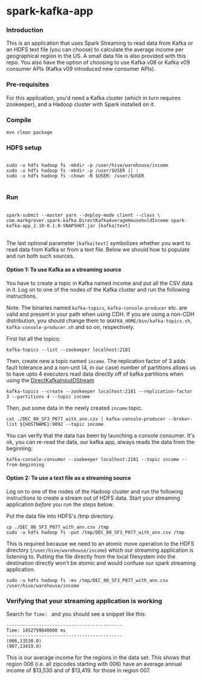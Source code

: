 # spark-kafka-app
### Introduction
This is an application that uses Spark Streaming to read data from Kafka or an HDFS text file (you can choose) to calculate the average income per geographical region in the US. A small data file is also provided with this repo. You also have the option of choosing to use Kafka v08 or Kafka v09 consumer APIs (Kafka v09 introduced new consumer APIs).

### Pre-requisites
For this application, you'd need a Kafka cluster (which in turn requires zookeeper), and a Hadoop cluster with Spark installed on it.

### Compile
````mvn clean package````

### HDFS setup
<pre>
<code>
sudo -u hdfs hadoop fs -mkdir -p /user/hive/warehouse/income
sudo -u hdfs hadoop fs -mkdir -p /user/$USER || :
sudo -u hdfs hadoop fs -chown -R $USER: /user/$USER
</code>
</pre>

### Run
<pre>
<code>
spark-submit --master yarn --deploy-mode client --class \
com.markgrover.spark.kafka.DirectKafkaAverageHouseholdIncome spark-kafka-app_2.10-0.1.0-SNAPSHOT.jar [kafka|text]
</code>
</pre>

The last optional parameter ```[kafka|text]``` symbolizes whether you want to read data from Kafka or from a text file. Below we should how to populate and run both such sources.

#### Option 1: To use Kafka as a streaming source
You have to create a topic in Kafka named income and put all the CSV data in it. Log on to one of the nodes of the Kafka cluster and run the following instructions.

Note: The binaries named ```kafka-topics```, ```kafka-console-producer``` etc. are valid and present in your path when using CDH. If you are using a non-CDH distribution, you should change them to ```$KAFKA_HOME/bin/kafka-topics.sh```, ```kafka-console-producer.sh``` and so on, respectively.

First list all the topics:

```kafka-topics --list --zookeeper localhost:2181```

Then, create new a topic named ```income```. The replication factor of 3 adds fault tolerance and a non-unit (4, in our case) number of partitions allows us to have upto 4 executors read data directly off of kafka partitions when using the [DirectKafkaInputDStream](https://github.com/apache/spark/blob/master/external/kafka/src/main/scala/org/apache/spark/streaming/kafka/DirectKafkaInputDStream.scala)

```kafka-topics --create --zookeeper localhost:2181 --replication-factor 3 --partitions 4 --topic income```

Then, put some data in the newly created ```income``` topic.

```cat ./DEC_00_SF3_P077_with_ann.csv | kafka-console-producer --broker-list ${HOSTNAME}:9092 --topic income```

You can verify that the data has been by launching a console consumer. It's ok, you can re-read the data, our kafka app, always reads the data from the beginning:

```kafka-console-consumer --zookeeper localhost:2181 --topic income --from-beginning```

#### Option 2: To use a text file as a streaming source
Log on to one of the nodes of the Hadoop cluster and run the following instructions to create a stream out of HDFS data. Start your streaming application *before* you run the steps below.

Put the data file into HDFS's /tmp directory.

```
cp ./DEC_00_SF3_P077_with_ann.csv /tmp
sudo -u hdfs hadoop fs -put /tmp/DEC_00_SF3_P077_with_ann.csv /tmp
```

This is required because we need to an atomic move operation to the HDFS directory (```/user/hive/warehouse/income```) which our streaming application is listening to. Putting the file directly from the local filesystem into the destination directly won't be atomic and would confuse our spark streaming application.

```
sudo -u hdfs hadoop fs -mv /tmp/DEC_00_SF3_P077_with_ann.csv /user/hive/warehouse/income
```

### Verifying that your streaming application is working
Search for ```Time: ``` and you should see a snippet like this:

```
-------------------------------------------
Time: 1452799840000 ms
-------------------------------------------
(006,13530.0)
(007,13419.0)
```
This is our average income for the regions in the data set. This shows that region 006 (i.e. all zipcodes starting with 006) have an average annual income of $13,530 and of $13,419. for those in region 007.

